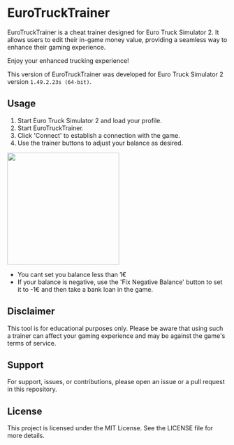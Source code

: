 # EuroTruckTrainer

EuroTruckTrainer is a cheat trainer designed for Euro Truck Simulator 2. It allows users to edit their in-game money value, providing a seamless way to enhance their gaming experience.

Enjoy your enhanced trucking experience!

This version of EuroTruckTrainer was developed for Euro Truck Simulator 2 version `1.49.2.23s (64-bit)`.

## Usage
1. Start Euro Truck Simulator 2 and load your profile.
2. Start EuroTruckTrainer.
3. Click 'Connect' to establish a connection with the game.
4. Use the trainer buttons to adjust your balance as desired.
   
<p align="left">
  <a>
    <picture>
      <source media="(prefers-color-scheme: dark)" srcset="https://github.com/PokkeYuri/EuroTruckTrainer/assets/86960788/37d6814c-4f70-40e7-b500-c802596cfcd7">
      <img src="https://github.com/PokkeYuri/EuroTruckTrainer/assets/86960788/37d6814c-4f70-40e7-b500-c802596cfcd7" height="256">
    </picture>
  </a>
</p>

- You cant set you balance less than 1€
- If your balance is negative, use the 'Fix Negative Balance' button to set it to -1€ and then take a bank loan in the game.

## Disclaimer
This tool is for educational purposes only. Please be aware that using such a trainer can affect your gaming experience and may be against the game's terms of service.

## Support
For support, issues, or contributions, please open an issue or a pull request in this repository.

## License
This project is licensed under the MIT License. See the LICENSE file for more details.


